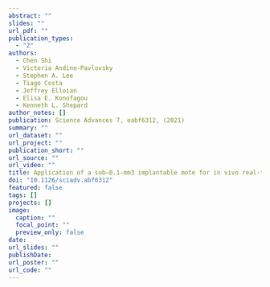```yaml
---
abstract: ""
slides: ""
url_pdf: ""
publication_types:
  - "2"
authors:
  - Chen Shi
  - Victoria Andino-Pavlovsky
  - Stephen A. Lee
  - Tiago Costa
  - Jeffrey Elloian
  - Elisa E. Konofagou
  - Kenneth L. Shepard
author_notes: []
publication: Science Advances 7, eabf6312, (2021)
summary: ""
url_dataset: ""
url_project: ""
publication_short: ""
url_source: ""
url_video: ""
title: Application of a sub–0.1-mm3 implantable mote for in vivo real-time wireless temperature sensing
doi: "10.1126/sciadv.abf6312"
featured: false
tags: []
projects: []
image:
  caption: ""
  focal_point: ""
  preview_only: false
date: 
url_slides: ""
publishDate: 
url_poster: ""
url_code: ""
---
```

